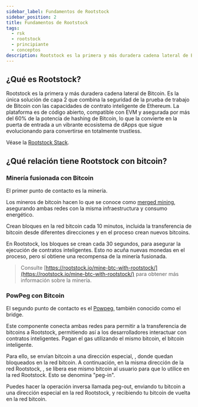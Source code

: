 ```yaml
---
sidebar_label: Fundamentos de Rootstock
sidebar_position: 2
title: Fundamentos de Rootstock
tags:
  - rsk
  - rootstock
  - principiante
  - conceptos
description: Rootstock es la primera y más duradera cadena lateral de Bitcoin. Es la única solución de capa 2 que combina la seguridad de la prueba de trabajo de Bitcoin con las capacidades de contrato inteligente de Ethereum.
---
```


## ¿Qué es Rootstock?

Rootstock es la primera y más duradera cadena lateral de Bitcoin. Es la única solución de capa 2 que combina la seguridad de la prueba de trabajo de Bitcoin con las capacidades de contrato inteligente de Ethereum. La plataforma es de código abierto, compatible con EVM y asegurada por más del 60% de la potencia de hashing de Bitcoin, lo que la convierte en la puerta de entrada a un vibrante ecosistema de dApps que sigue evolucionando para convertirse en totalmente trustless.

Véase la [Rootstock Stack](/concepts/fundamentals/stack/).

## ¿Qué relación tiene Rootstock con bitcoin?

### Minería fusionada con Bitcoin

El primer punto de contacto es la minería.

Los mineros de bitcoin hacen lo que se conoce como
[merged mining](/node-operators/merged-mining/),
asegurando ambas redes con la misma infraestructura y consumo energético.

Crean bloques en la red bitcoin cada 10 minutos,
incluida la transferencia de bitcoin desde diferentes direcciones
y en el proceso crean nuevos bitcoins.

En Rootstock, los bloques se crean cada 30 segundos,
para asegurar la ejecución de contratos inteligentes.
Esto no acuña nuevas monedas en el proceso,
pero sí obtiene una recompensa de la minería fusionada.

> Consulte [https://rootstock.io/mine-btc-with-rootstock/](https://rootstock.io/mine-btc-with-rootstock/) para obtener más información sobre la minería.

### PowPeg con Bitcoin

El segundo punto de contacto es el
[Powpeg](/concepts/powpeg/),
también conocido como el bridge.

Este componente conecta ambas redes para permitir a
la transferencia de bitcoins a Rootstock,
permitiendo así a los desarrolladores interactuar con contratos inteligentes.
Pagan el gas utilizando el mismo bitcoin, el bitcoin inteligente.

Para ello, se envían bitcoin a una dirección especial,
, donde quedan bloqueados en la red bitcoin.
A continuación, en la misma dirección de la red Rootstock,
, se libera ese mismo bitcoin al usuario
para que lo utilice en la red Rootstock.
Esto se denomina "peg-in".

Puedes hacer la operación inversa llamada peg-out,
enviando tu bitcoin a una dirección especial en la red Rootstock,
y recibiendo tu bitcoin de vuelta en la red bitcoin.
